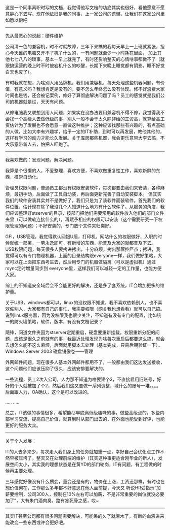 这是一个同事离职时写的文档，我觉得他写文档的功底其实也很好，看他愿意不愿意静心下去写。现在他依旧是我的同事，上一家公司的遗憾，让我们在这家公司里如愿以偿吧

--------------------------------------------------------------------------

先从最恶心的说起：硬件维护

公司清一色的兼容机，时不时就故障，三年下来搞的我每天早上一上班就紧张，担心今天谁的电脑又开不了机了什么的，一有问题就至少一小时耗在里面， 加上其他七七八八的琐事，基本一早上就完了，有时还影响整天的心情啥事都做不了（就跟搞运营的晚上时不时被宕机什么的吵醒，长期下来晚上睡觉都有阴影，睡不好觉白天也废了）。

有时我就在想，为啥别人用品牌机，我们用兼容机，每天处理这些机器问题，有价值，有意义吗？我想肯定是没有的，要不怎么年终怎么没有体现。修不好浪费大家时间也是钱，还会被记案例，修好了算彻底解决问题了吗？员工的感觉就是我们公司的机器就是烂，天天有问题。

从修电脑我又联想到用人问题，如果实在没办法要用兼容机不得不修，我觉得我不会找一个高级人去做低级的事，别人一般不会干太久除非给的工资高，就算给高工资估计为了发展也不会愿意一直做这种维护；这种应该找那些有兴趣的，有点基础的人做，比如大李有兴趣学，给予一定的IT补助，到时可以再发展，教他其他的，这样有学习的动力才能长久发展。关于库房那些机器，我会更乐意带大李去搞，不大乐意带新人去，怕把人吓跑了。

-----------------------------------------------------------------------------------------------------------------

我喜欢做的：发现问题，解决问题。

我算是个很懒的人，不爱整理，喜欢方便，不喜欢做重复性工作，喜欢新鲜的东西，推崇自动化。

管理员权限问题，普通员工都没有权限安装软件，每次都要由我们来安装，各种麻烦，最初手动，后面做了工具自动装，再后面更新完善了自动安装脚本。 但其实我们的软件安装其实并不是做好了，我们只是为了装软件而装软件。首先我们的软件位置，估计现在除了我没几个人知道什么地方有什么软件了。从服务的角度，我们应该整理好stserver的目录，按部门把他们需要常用的软件放入他们的部门文件夹里（可以做软连接什么的），再赋予相应的权限可以安装（这个需要研究一下权限管理的问题）；不好安装的，专门放个文件夹归类好。

GFI，USB管理，我觉得默认网银U盾，打印机，网站什么的权限做好，入职的时候就统一部署，一劳永逸即可，有新增的东西，能普及大家的就都普及下去。USB权限问题，每天很多人要拷进拷出，十分麻烦，拷出那管控严点；拷进，我觉得可以有专门物理机器，上面的目录结构跟everyone一样，我们做好策略，大家可以在上面把东西考进去，然后用专门的机器做隔离（可以是虚拟机）通过rsync定时增量同步到 everyone里，这样我们可以减轻一定的工作量，也能方便大家。

综上的不知道安全域后会不会能更好的解决，还是多了套系统，IT会增加更多的维护量。

关于USB，windows都可以，linux的没权限不知道，我不喜欢依赖别人，也不喜欢催别人，大家都有自己的事忙，我需要权限（网关我也想看看）就可以自己搞。说到linux服务器，因为没权限我也很少关注，不知道有没有专门的配置，比如统一的防火墙策略，软件，版本，有没有文档记录？

飓锋，问道文件夹因为stserver定期重启，硬盘要重新挂载，权限重新分配的问题，应该是很久之前就有的事，我最近处理发现为啥每次重启后都要这么搞，就会去想怎么能不这么麻烦，后面就用脚本去处理（基本完成，只需后期验证一下）。
Windows Server 2003 磁盘镜像卷——管理

外网邮件问题，现在很多人基本外网邮件都用不了，一般都由我们这边发送接收，这个问题他们应该压抑了很久，应该安排要解决的。

一些流程，员工2次入公司，人力那不知道为啥要建个2，不直接启用旧账号，好好的个人就被加了个2，然后我们这又要做一系列调整，域什么的账号一堆。。。。后面跟人力，OA确认，这个是可以改进的。

.....
.....

总之，IT该做的事情很多，希望能尽早脱离低级趣味的事，做些高级点的，多些内部学习交流，提高自己价值，就算到时从部门出去的，在外面也能受到好评，也能更好的服务大众。

----------------------------------------------------------------------------------------------------------

关于个人发展：

IT的人去多来少，每次走人我们身上的任务就加重一点，幸好自己会优化点工作不然早被压垮了，整天又在处理前端的维护（其实这种事更适合刚毕业的新人），发展空间太小，其实我的理想状态是在黄YD的部门轮岗，IT有问题，有工程做的时候再主要处理。

三年感觉好像没有什么质变，量变还是有的，物价在上涨，工资还那样，有时也在想价值何在，工作那么多年都不好意思在他人面前提，今天又 听说HR受指示“加薪要控制，公司300人，控制在10%左右可以加薪，不是非常重要的岗位就没必要加了”，大有朱门酒肉臭，路有冻死骨之感，哎~

----------------------------------------------------------------------------------------------------

其实IT甚至公司都有很多问题需要解决，可能呆的久了就麻木了，有新的血液进来能改变一些东西或许会更好吧。

